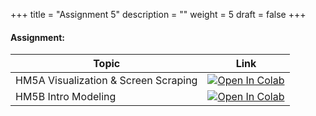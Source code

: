 +++
title = "Assignment 5"
description = ""
weight = 5
draft = false
+++


#### Assignment:
|    <center>   Topic   </center>     |   <center>  Link  </center>     |
| :--------------- |:------------|
|  HM5A Visualization & Screen Scraping | [![Open In Colab](https://colab.research.google.com/assets/colab-badge.svg)](https://colab.research.google.com/github/rpi-techfundamentals/spring2019-materials/blob/master/05-intro-modeling/hm5/homework_05A.ipynb) |
|  HM5B Intro Modeling  | [![Open In Colab](https://colab.research.google.com/assets/colab-badge.svg)](https://colab.research.google.com/github/rpi-techfundamentals/spring2019-materials/blob/master/05-intro-modeling/hm5/homework_05B.ipynb) |
